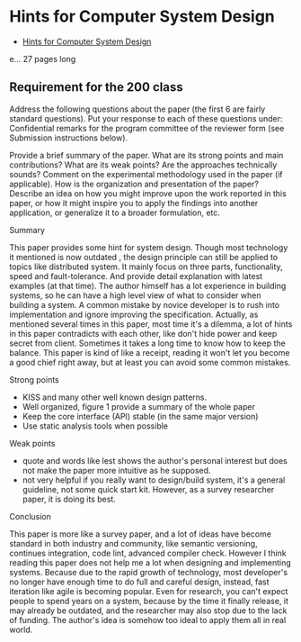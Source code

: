 # Hints for Computer System Design

- [Hints for Computer System Design](https://www.microsoft.com/en-us/research/publication/hints-for-computer-system-design/)

e... 27 pages long

## Requirement for the 200 class

Address the following questions about the paper (the first 6 are fairly standard questions). Put your response to each of these questions under: Confidential remarks for the program committee of the reviewer form (see Submission instructions below).

Provide a brief summary of the paper.
What are its strong points and main contributions?
What are its weak points?
Are the approaches technically sounds?
Comment on the experimental methodology used in the paper (if applicable).
How is the organization and presentation of the paper?
Describe an idea on how you might improve upon the work reported in this paper, or how it might inspire you to apply the findings into another application, or generalize it to a broader formulation, etc.

Summary

This paper provides some hint for system design.
Though most technology it mentioned is now outdated , the design principle can still be applied to topics like distributed system.
It mainly focus on three parts, functionality, speed and fault-tolerance.
And provide detail explanation with latest examples (at that time).
The author himself has a lot experience in building systems, so he can have a high level view of what to consider when building a system.
A common mistake by novice developer is to rush into implementation and ignore improving the specification.
Actually, as mentioned several times in this paper, most time it's a dilemma, a lot of hints in this paper contradicts with
each other, like don't hide power and keep secret from client. Sometimes it takes a long time to know how to keep the balance.
This paper is kind of like a receipt, reading it won't let you become a good chief right away, but at least you can avoid some
common mistakes.

Strong points

- KISS and many other well known design patterns.
- Well organized, figure 1 provide a summary of the whole paper
- Keep the core interface (API) stable (in the same major version)
- Use static analysis tools when possible

Weak points

- quote and words like lest shows the author's personal interest but does not make the paper more intuitive as he supposed.
- not very helpful if you really want to design/build system, it's a general guideline, not some quick start kit. However, as a survey researcher paper, it is doing its best.

Conclusion

This paper is more like a survey paper, and a lot of ideas have become standard in both industry and community, like
semantic versioning, continues integration, code lint, advanced compiler check. However I think reading this paper does
not help me a lot when designing and implementing systems. Because due to the rapid growth of technology, most developer's
no longer have enough time to do full and careful design, instead, fast iteration like agile is becoming popular.
Even for research, you can't expect people to spend years on a system, because by the time it finally release, it may already
be outdated, and the researcher may also stop due to the lack of funding.
The author's idea is somehow too ideal to apply them all in real world.
